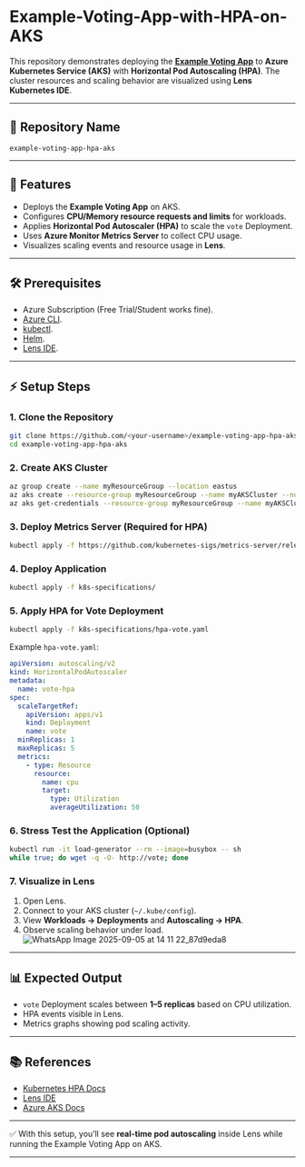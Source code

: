 # Example-Voting-App-with-HPA-on-AKS


This repository demonstrates deploying the **[Example Voting App](https://github.com/dockersamples/example-voting-app)** to **Azure Kubernetes Service (AKS)** with **Horizontal Pod Autoscaling (HPA)**. The cluster resources and scaling behavior are visualized using **Lens Kubernetes IDE**.

---

## 📌 Repository Name

`example-voting-app-hpa-aks`

---

## 🚀 Features

* Deploys the **Example Voting App** on AKS.
* Configures **CPU/Memory resource requests and limits** for workloads.
* Applies **Horizontal Pod Autoscaler (HPA)** to scale the `vote` Deployment.
* Uses **Azure Monitor Metrics Server** to collect CPU usage.
* Visualizes scaling events and resource usage in **Lens**.

---

## 🛠️ Prerequisites

* Azure Subscription (Free Trial/Student works fine).
* [Azure CLI](https://learn.microsoft.com/en-us/cli/azure/install-azure-cli).
* [kubectl](https://kubernetes.io/docs/tasks/tools/).
* [Helm](https://helm.sh/docs/intro/install/).
* [Lens IDE](https://k8slens.dev/).

---

## ⚡ Setup Steps

### 1. Clone the Repository

```bash
git clone https://github.com/<your-username>/example-voting-app-hpa-aks.git
cd example-voting-app-hpa-aks
```

### 2. Create AKS Cluster

```bash
az group create --name myResourceGroup --location eastus
az aks create --resource-group myResourceGroup --name myAKSCluster --node-count 2 --generate-ssh-keys
az aks get-credentials --resource-group myResourceGroup --name myAKSCluster
```

### 3. Deploy Metrics Server (Required for HPA)

```bash
kubectl apply -f https://github.com/kubernetes-sigs/metrics-server/releases/latest/download/components.yaml
```

### 4. Deploy Application

```bash
kubectl apply -f k8s-specifications/
```

### 5. Apply HPA for Vote Deployment

```bash
kubectl apply -f k8s-specifications/hpa-vote.yaml
```

Example `hpa-vote.yaml`:

```yaml
apiVersion: autoscaling/v2
kind: HorizontalPodAutoscaler
metadata:
  name: vote-hpa
spec:
  scaleTargetRef:
    apiVersion: apps/v1
    kind: Deployment
    name: vote
  minReplicas: 1
  maxReplicas: 5
  metrics:
    - type: Resource
      resource:
        name: cpu
        target:
          type: Utilization
          averageUtilization: 50
```

### 6. Stress Test the Application (Optional)

```bash
kubectl run -it load-generator --rm --image=busybox -- sh
while true; do wget -q -O- http://vote; done
```

### 7. Visualize in Lens

1. Open Lens.
2. Connect to your AKS cluster (`~/.kube/config`).
3. View **Workloads → Deployments** and **Autoscaling → HPA**.
4. Observe scaling behavior under load.
![WhatsApp Image 2025-09-05 at 14 11 22_87d9eda8](https://github.com/user-attachments/assets/88bd27eb-ecbf-4329-849d-3b88edfa2449)

---

## 📊 Expected Output

* `vote` Deployment scales between **1–5 replicas** based on CPU utilization.
* HPA events visible in Lens.
* Metrics graphs showing pod scaling activity.

---

## 📚 References

* [Kubernetes HPA Docs](https://kubernetes.io/docs/tasks/run-application/horizontal-pod-autoscale/)
* [Lens IDE](https://k8slens.dev/)
* [Azure AKS Docs](https://learn.microsoft.com/en-us/azure/aks/)

---

✅ With this setup, you’ll see **real-time pod autoscaling** inside Lens while running the Example Voting App on AKS.

---


